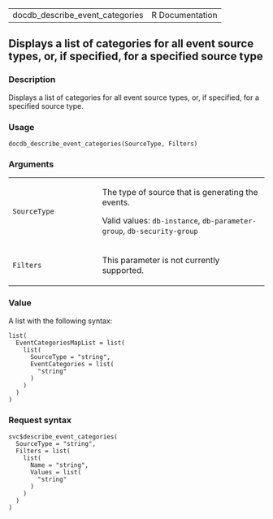 <table style="width: 100%;">
<tbody>
<tr class="odd">
<td>docdb_describe_event_categories</td>
<td style="text-align: right;">R Documentation</td>
</tr>
</tbody>
</table>

## Displays a list of categories for all event source types, or, if specified, for a specified source type

### Description

Displays a list of categories for all event source types, or, if
specified, for a specified source type.

### Usage

    docdb_describe_event_categories(SourceType, Filters)

### Arguments

<table>
<colgroup>
<col style="width: 35%" />
<col style="width: 65%" />
</colgroup>
<tbody>
<tr class="odd">
<td><code
id="docdb_describe_event_categories_:_SourceType">SourceType</code></td>
<td><p>The type of source that is generating the events.</p>
<p>Valid values: <code>db-instance</code>,
<code>db-parameter-group</code>, <code>db-security-group</code></p></td>
</tr>
<tr class="even">
<td><code
id="docdb_describe_event_categories_:_Filters">Filters</code></td>
<td><p>This parameter is not currently supported.</p></td>
</tr>
</tbody>
</table>

### Value

A list with the following syntax:

    list(
      EventCategoriesMapList = list(
        list(
          SourceType = "string",
          EventCategories = list(
            "string"
          )
        )
      )
    )

### Request syntax

    svc$describe_event_categories(
      SourceType = "string",
      Filters = list(
        list(
          Name = "string",
          Values = list(
            "string"
          )
        )
      )
    )
